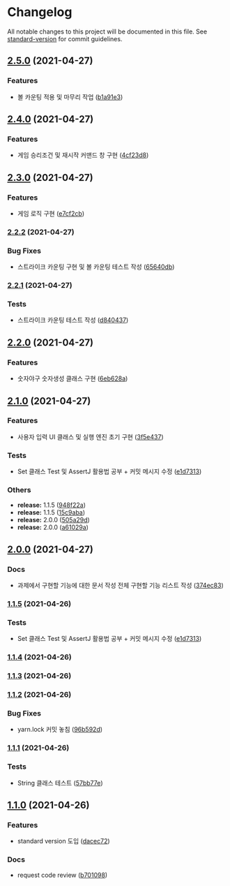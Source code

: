 # Changelog

All notable changes to this project will be documented in this file. See [standard-version](https://github.com/conventional-changelog/standard-version) for commit guidelines.

## [2.5.0](https://github.com/frostnight/java-baseball-precourse/compare/v2.4.0...v2.5.0) (2021-04-27)


### Features

* 볼 카운팅 적용 및 마무리 작업 ([b1a91e3](https://github.com/frostnight/java-baseball-precourse/commit/b1a91e32b1b703cd7f7866bb039673b45c0c8d95))

## [2.4.0](https://github.com/frostnight/java-baseball-precourse/compare/v2.3.0...v2.4.0) (2021-04-27)


### Features

* 게임 승리조건 및 재시작 커맨드 창 구현 ([4cf23d8](https://github.com/frostnight/java-baseball-precourse/commit/4cf23d817fbf386dbb2c676f8f1a4900103761f5))

## [2.3.0](https://github.com/frostnight/java-baseball-precourse/compare/v2.2.2...v2.3.0) (2021-04-27)


### Features

* 게임 로직 구현 ([e7cf2cb](https://github.com/frostnight/java-baseball-precourse/commit/e7cf2cb27f5fa38261ef859d82d40312ff02b18f))

### [2.2.2](https://github.com/frostnight/java-baseball-precourse/compare/v2.2.1...v2.2.2) (2021-04-27)


### Bug Fixes

* 스트라이크 카운팅 구현 및 볼 카운팅 테스트 작성 ([65640db](https://github.com/frostnight/java-baseball-precourse/commit/65640dba5ae2285de43da2cb2b399d4994efe292))

### [2.2.1](https://github.com/frostnight/java-baseball-precourse/compare/v2.2.0...v2.2.1) (2021-04-27)


### Tests

* 스트라이크 카운팅 테스트 작성 ([d840437](https://github.com/frostnight/java-baseball-precourse/commit/d8404373811d507feec51ba53ecde05db8462220))

## [2.2.0](https://github.com/frostnight/java-baseball-precourse/compare/v2.1.0...v2.2.0) (2021-04-27)


### Features

* 숫자야구 숫자생성 클래스 구현 ([6eb628a](https://github.com/frostnight/java-baseball-precourse/commit/6eb628abdb83ab4f3b19812265e7d6cf59b113eb))

## [2.1.0](https://github.com/frostnight/java-baseball-precourse/compare/v1.1.4...v2.1.0) (2021-04-27)


### Features

* 사용자 입력 UI 클래스 및 실행 엔진 초기 구현 ([3f5e437](https://github.com/frostnight/java-baseball-precourse/commit/3f5e437c142917692b9e345c520fcecc40b07974))


### Tests

* Set 클래스 Test 및 AssertJ 활용법 공부 + 커밋 메시지 수정 ([e1d7313](https://github.com/frostnight/java-baseball-precourse/commit/e1d7313e11d34bfd8968662e1a19451c1ad89824))


### Others

* **release:** 1.1.5 ([948f22a](https://github.com/frostnight/java-baseball-precourse/commit/948f22a6b097bbac50534d911579cbb585fb0e0b))
* **release:** 1.1.5 ([15c9aba](https://github.com/frostnight/java-baseball-precourse/commit/15c9aba8bce9caf5224c3748d6453064b9266b98))
* **release:** 2.0.0 ([505a29d](https://github.com/frostnight/java-baseball-precourse/commit/505a29d6c6f26b31995fcc1c7c7ccf6344051cac))
* **release:** 2.0.0 ([a61029a](https://github.com/frostnight/java-baseball-precourse/commit/a61029a0e570c0e01925fafe299be051da073cf3))

## [2.0.0](https://github.com/frostnight/java-baseball-precourse/compare/v1.1.4...v2.0.0) (2021-04-27)

### Docs

* 과제에서 구현할 기능에 대한 문서 작성 전체 구현할 기능 리스트
  작성 ([374ec83](https://github.com/frostnight/java-baseball-precourse/commit/e9213f65b27a10b78eecc9418f5c8e43e97bc3c1))

### [1.1.5](https://github.com/frostnight/java-baseball-precourse/compare/v1.1.4...v1.1.5) (2021-04-26)

### Tests

* Set 클래스 Test 및 AssertJ 활용법 공부 + 커밋 메시지
  수정 ([e1d7313](https://github.com/frostnight/java-baseball-precourse/commit/e1d7313e11d34bfd8968662e1a19451c1ad89824))

### [1.1.4](https://github.com/frostnight/java-baseball-precourse/compare/v1.1.3...v1.1.4) (2021-04-26)

### [1.1.3](https://github.com/frostnight/java-baseball-precourse/compare/v1.1.2...v1.1.3) (2021-04-26)

### [1.1.2](https://github.com/frostnight/java-baseball-precourse/compare/v1.1.1...v1.1.2) (2021-04-26)

### Bug Fixes

* yarn.lock 커밋
  놓침 ([96b592d](https://github.com/frostnight/java-baseball-precourse/commit/96b592d52fda936d2959b9a2a344791315d6a192))

### [1.1.1](https://github.com/frostnight/java-baseball-precourse/compare/v1.1.0...v1.1.1) (2021-04-26)

### Tests

* String 클래스
  테스트 ([57bb77e](https://github.com/frostnight/java-baseball-precourse/commit/57bb77ef708faf6b3dfe7660b83d76bffb293131))

## [1.1.0](https://github.com/frostnight/java-baseball-precourse/compare/v1.0.1...v1.1.0) (2021-04-26)

### Features

* standard version
  도입 ([dacec72](https://github.com/frostnight/java-baseball-precourse/commit/dacec72b459b23cc9852c9d44fe138c02829c960))

### Docs

* request code
  review ([b701098](https://github.com/frostnight/java-baseball-precourse/commit/b701098b068810a5fa5af1d6087f13a1626e7a8c))
